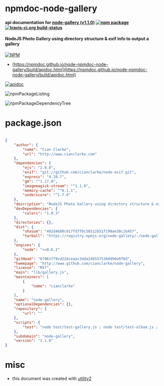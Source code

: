 # npmdoc-node-gallery

#### api documentation for  [node-gallery (v1.1.0)](http://www.github.com/cianclarke/node-gallery)  [![npm package](https://img.shields.io/npm/v/npmdoc-node-gallery.svg?style=flat-square)](https://www.npmjs.org/package/npmdoc-node-gallery) [![travis-ci.org build-status](https://api.travis-ci.org/npmdoc/node-npmdoc-node-gallery.svg)](https://travis-ci.org/npmdoc/node-npmdoc-node-gallery)

#### NodeJS Photo Gallery using directory structure & exif info to output a gallery

[![NPM](https://nodei.co/npm/node-gallery.png?downloads=true&downloadRank=true&stars=true)](https://www.npmjs.com/package/node-gallery)

- [https://npmdoc.github.io/node-npmdoc-node-gallery/build/apidoc.html](https://npmdoc.github.io/node-npmdoc-node-gallery/build/apidoc.html)

[![apidoc](https://npmdoc.github.io/node-npmdoc-node-gallery/build/screenCapture.buildCi.browser.%252Ftmp%252Fbuild%252Fapidoc.html.png)](https://npmdoc.github.io/node-npmdoc-node-gallery/build/apidoc.html)

![npmPackageListing](https://npmdoc.github.io/node-npmdoc-node-gallery/build/screenCapture.npmPackageListing.svg)

![npmPackageDependencyTree](https://npmdoc.github.io/node-npmdoc-node-gallery/build/screenCapture.npmPackageDependencyTree.svg)



# package.json

```json

{
    "author": {
        "name": "Cian Clarke",
        "url": "http://www.cianclarke.com"
    },
    "dependencies": {
        "ejs": "2.0.8",
        "exif": "git://github.com/cianclarke/node-exif.git",
        "express": "4.10.7",
        "gm": "^1.17.0",
        "imagemagick-stream": "^1.1.0",
        "memory-cache": "^0.1.1",
        "underscore": "^1.7.0"
    },
    "description": "NodeJS Photo Gallery using directory structure & exif info to output a gallery",
    "devDependencies": {
        "colors": "1.0.3"
    },
    "directories": {},
    "dist": {
        "shasum": "402d4680c817fd7f0c58512b51f190ae30c16457",
        "tarball": "https://registry.npmjs.org/node-gallery/-/node-gallery-1.1.0.tgz"
    },
    "engines": {
        "node": ">=0.6.2"
    },
    "gitHead": "67961ff9cd22dceaac3dda2d65575360d96e076d",
    "homepage": "http://www.github.com/cianclarke/node-gallery",
    "license": "MIT",
    "main": "lib/gallery.js",
    "maintainers": [
        {
            "name": "cianclarke"
        }
    ],
    "name": "node-gallery",
    "optionalDependencies": {},
    "repository": {
        "url": ""
    },
    "scripts": {
        "test": "node test/test-gallery.js ; node test/test-album.js ; node test/test-photo.js"
    },
    "subdomain": "node-gallery",
    "version": "1.1.0"
}
```



# misc
- this document was created with [utility2](https://github.com/kaizhu256/node-utility2)
